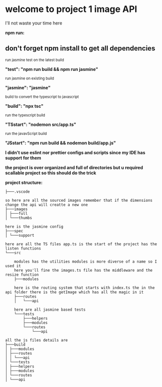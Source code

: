 <style>
p {font-weight:bold;}
</style>

<h1> welcome to project 1 image API </h1>
I'll not waste your time here

npm run:

<h2> don't forget npm install to get all dependencies </h2>
    <small>run jasmine test on the latest build</small>
    <p>"test": "npm run build && npm run jasmine"</p>
    <small>run jasmine on existing build</small>
    <p>"jasmine": "jasmine"</p>
    <small>build to convert the typescript to javascript</small> 
    <p>"build": "npx tsc"</p>
    <small>run the typescript build</small>
    <p>"TSstart": "nodemon src/app.ts"</p>
    <small>run the javavScript build</small>
    <p>"JSstart": "npm run build && nodemon build/app.js"</p>

I didn't use eslint nor prettier configs and scripts since my IDE has support for them

the project is over organized and full of directories but u required scallable project so this should do the trick

project structure:

    ├───.vscode

    so here are all the sourced images remember that if the dimensions change the api will creatte a new one  
    ├───images
    │ ├───full
    │ └───thumbs

    here is the jasmine config
    ├───spec
    │ └───support

    here are all the TS files app.ts is the start of the project has the listen functions
    └───src

        modules has the utilities modules is more diverse of a name so I used it
        here you'll fine the images.ts file has the middleware and the resize function
        ├───modules

        here is the routing system that starts with index.ts the in the api folder there is the getImage which has all the magic in it
        ├───routes
        │   └───api

        here are all jasmine based tests
        └───tests
            ├───helpers
            ├───modules
            └───routes
                └───api

    all the js files details are
    ├───build
    │ ├───modules
    │ ├───routes
    │ │ └───api
    │ └───tests
    │ ├───helpers
    │ ├───modules
    │ └───routes
    │ └───api
